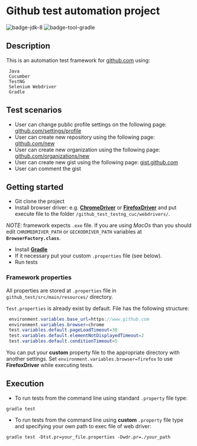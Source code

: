 # Github test automation project
![badge-jdk-8] ![badge-tool-gradle]


## Description
This is an automation test framework for [github.com][github_com] using:
```
 Java
 Cucumber
 TestNG
 Selenium Webdriver
 Gradle
```

## Test scenarios
* User can change public profile settings on the following page: [github.com/settings/profile][github_profile]
* User can create new repository using the following page: [github.com/new][github_new_rep]
* User can create new organization using the following page: [github.com/organizations/new][github_new_org]
* User can create new gist using the following page: [gist.github.com][github_new_gist]
* User can comment the gist

## Getting started
* Git clone the project
* Install browser driver: e.g. **[ChromeDriver]** or **[FirefoxDriver]** and put execute file to the folder `/github_test_testng_cuc/webdrivers/`.

*NOTE*: framework expects `.exe` file. If you are using *MacOs* than you should edit `CHROMEDRIVER_PATH` or `GECKODRIVER_PATH` variables at **`BrowserFactory.class`**.
* Install **[Gradle]**
* If it necessary put your custom `.properties` file (see below).
* Run tests

### Framework properties
All properties are stored at `.properties` file in `github_test/src/main/resources/` directory.

`Test.properties` is already exist by default. File has the following structure:

```java
 environment.variables.base_url=https://www.github.com
 environment.variables.browser=chrome
 test.variables.default.pageLoadTimeout=30
 test.variables.default.elementNotDisplayedTimeout=2
 test.variables.default.conditionTimeout=5
```

You can put your **custom** property file to the appropriate directory with another settings.
Set `environment.variables.browser=firefox` to use **FirefoxDriver** while executing tests.


## Execution
* To run tests from the command line using standard `.property` file type:
 ```
 gradle test
 ```

* To run tests from the command line using **custom** `.property` file type and specifying your own path to exec file of web driver:
 ```
 gradle test -Dtst.pr=your_file.properties -Dwdr.pr=./your_path
 ```

[github_com]: https://www.github.com
[github_profile]: https://github.com/settings/profile
[github_new_rep]: https://github.com/new
[github_new_org]: https://github.com/organizations/new
[github_new_gist]: https://gist.github.com/
[badge-jdk-8]: https://img.shields.io/badge/jdk-8-yellow.svg "JDK-8"
[badge-tool-gradle]: https://img.shields.io/badge/tool-gradle-blue.svg "Gradle wrapper included"
[badge-junit-jupiter]: https://img.shields.io/badge/junit-jupiter-green.svg "JUnit Jupiter Engine"
[ChromeDriver]: https://sites.google.com/a/chromium.org/chromedriver/getting-started
[FirefoxDriver]: https://developer.mozilla.org/en-US/docs/Mozilla/QA/Marionette/WebDriver
[Gradle]: https://gradle.org/install/